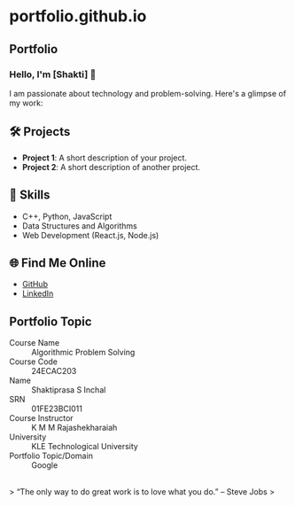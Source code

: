 # portfolio.github.io
## Portfolio

### Hello, I'm [Shakti] 👋

I am passionate about technology and problem-solving. Here's a glimpse of my work:

## 🛠️ Projects
- **Project 1**: A short description of your project.
- **Project 2**: A short description of another project.

## 🚀 Skills
- C++, Python, JavaScript
- Data Structures and Algorithms
- Web Development (React.js, Node.js)

## 🌐 Find Me Online
- [GitHub](https://github.com/MikeyShakti)
- [LinkedIn](https://www.linkedin.com/in/shaktiprasad-santosh-inchal-942712344/)

## Portfolio Topic

<dl>
<dt>Course Name</dt>
<dd>Algorithmic Problem Solving</dd>
<dt>Course Code</dt>
<dd>24ECAC203</dd>
<dt>Name</dt>
<dd>Shaktiprasa S Inchal</dd>
<dt>SRN</dt>
<dd>01FE23BCI011</dd>
<dt>Course Instructor</dt>
<dd>K M M Rajashekharaiah</dd>
<dt>University</dt>
<dd>KLE Technological University</dd>
<dt>Portfolio Topic/Domain</dt>
<dd>Google</dd>
</dl>

<br> 
> “The only way to do great work is to love what you do.” – Steve Jobs
>

